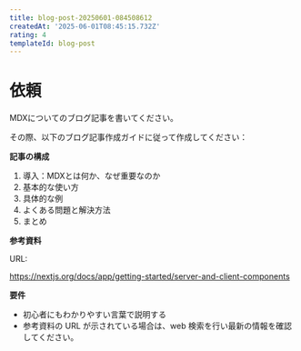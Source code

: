 ```yaml
---
title: blog-post-20250601-084508612
createdAt: '2025-06-01T08:45:15.732Z'
rating: 4
templateId: blog-post
---
```



# 依頼

MDXについてのブログ記事を書いてください。

その際、以下のブログ記事作成ガイドに従って作成してください：

**記事の構成**

1. 導入：MDXとは何か、なぜ重要なのか
2. 基本的な使い方
3. 具体的な例
4. よくある問題と解決方法
5. まとめ

**参考資料**

URL:

https://nextjs.org/docs/app/getting-started/server-and-client-components

**要件**

- 初心者にもわかりやすい言葉で説明する
- 参考資料の URL が示されている場合は、web 検索を行い最新の情報を確認してください。
